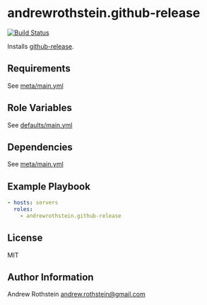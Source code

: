 andrewrothstein.github-release
=========
[![Build Status](https://travis-ci.org/andrewrothstein/ansible-github-release.svg?branch=master)](https://travis-ci.org/andrewrothstein/ansible-github-release)

Installs [github-release](https://github.com/c4milo/github-release).

Requirements
------------

See [meta/main.yml](meta/main.yml)

Role Variables
--------------

See [defaults/main.yml](defaults/main.yml)

Dependencies
------------

See [meta/main.yml](meta/main.yml)

Example Playbook
----------------

```yml
- hosts: servers
  roles:
    - andrewrothstein.github-release
```

License
-------

MIT

Author Information
------------------

Andrew Rothstein <andrew.rothstein@gmail.com>

